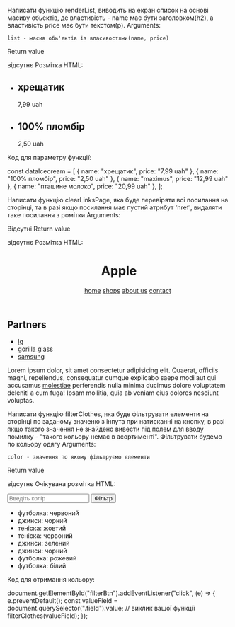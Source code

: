<!-- TASK-01 -->

Написати функцію renderList, виводить на екран список на основі масиву обьектів, де властивість - name має бути заголовком(h2), а властивість price має бути текстом(p).
Arguments:

    list - масив обь'єктів із власивостями(name, price)

Return value

відсутнє
Розмітка HTML:

<ul>
  <li>
    <h2>хрещатик</h2>
    <p>7,99 uah</p>
  </li>
  <li>
    <h2>100% пломбір</h2>
    <p>2,50 uah</p>
  </li>
</ul>

Код для параметру функції:

const dataIcecream = [
{ name: "хрещатик", price: "7,99 uah" },
{ name: "100% пломбір", price: "2,50 uah" },
{ name: "maximus", price: "12,99 uah" },
{ name: "пташине молоко", price: "20,99 uah" },
];

<!-- TASK-02 -->

Написати функцію clearLinksPage, яка буде перевіряти всі посилання на сторінці, та в разі якщо посилання має пустий атрибут 'href', видаляти таке посилання з ромітки
Arguments:

Відсутні
Return value

відсутнє
Розмітка HTML:

<header>
  <h1>Apple</h1>
  <menu>
    <a href="/home">home</a>
    <a href="/shops">shops</a>
    <a href="/aboutus">about us</a>
    <a href="">contact</a>
  </menu>
</header>
<section>
  <h2>Partners</h2>
  <ul>
    <li><a href="/lg">lg</a></li>
    <li><a href="/glass">gorilla glass</a></li>
    <li><a href="">samsung</a></li>
  </ul>
</section>
<footer>
  <p>
    Lorem ipsum dolor, sit amet consectetur adipisicing elit. Quaerat, officiis
    magni, repellendus, consequatur cumque explicabo saepe modi aut qui
    accusamus <a href="">molestiae</a> perferendis nulla minima ducimus dolore
    voluptatem deleniti a cum fuga! Ipsam mollitia, quia ab veniam eius dolores
    nesciunt voluptas.
  </p>
</footer>

<!-- TASK-03 -->

Написати функцію filterСlothes, яка буде фільтрувати елементи на сторінці по заданому значеню з інпута при натисканні на кнопку, в разі якщо такого значення не знайдено вивести під полем для вводу помилку - "такого кольору немає в асортименті". Фільтрувати будемо по кольору одягу
Arguments:

    color - значення по якому фільтруємо елементи

Return value

відсутнє
Очікувана розмітка HTML:

<form>
  <input type="text" placeholder="Введіть колір" class="field" />
  <button type="submit" id="filterBtn">Фільтр</button>
</form>
<ul class="list">
  <li class="list__item">футболка: червоний</li>
  <li class="list__item">джинси: чорний</li>
  <li class="list__item">теніска: жовтий</li>
  <li class="list__item">теніска: червоний</li>
  <li class="list__item">джинси: зелений</li>
  <li class="list__item">джинси: чорний</li>
  <li class="list__item">футболка: рожевий</li>
  <li class="list__item">футболка: білий</li>
</ul>

Код для отримання кольору:

document.getElementById("filterBtn").addEventListener("click", (e) => {
e.preventDefault();
const valueField = document.querySelector(".field").value;
// виклик вашої функції
filterСlothes(valueField);
});

